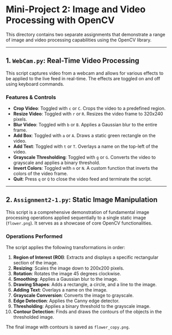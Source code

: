 # Mini-Project 2: Image and Video Processing with OpenCV

This directory contains two separate assignments that demonstrate a range of image and video processing capabilities using the OpenCV library.

---

## 1. `WebCam.py`: Real-Time Video Processing

This script captures video from a webcam and allows for various effects to be applied to the live feed in real-time. The effects are toggled on and off using keyboard commands.

### Features & Controls
- **Crop Video**: Toggled with `c` or `C`. Crops the video to a predefined region.
- **Resize Video**: Toggled with `r` or `R`. Resizes the video frame to 320x240 pixels.
- **Blur Video**: Toggled with `b` or `B`. Applies a Gaussian blur to the entire frame.
- **Add Box**: Toggled with `a` or `A`. Draws a static green rectangle on the video.
- **Add Text**: Toggled with `t` or `T`. Overlays a name on the top-left of the video.
- **Grayscale Thresholding**: Toggled with `g` or `G`. Converts the video to grayscale and applies a binary threshold.
- **Invert Colors**: Toggled with `n` or `N`. A custom function that inverts the colors of the video frame.
- **Quit**: Press `q` or `Q` to close the video feed and terminate the script.

---

## 2. `Assignment2-1.py`: Static Image Manipulation

This script is a comprehensive demonstration of fundamental image processing operations applied sequentially to a single static image (`flower.png`). It serves as a showcase of core OpenCV functionalities.

### Operations Performed
The script applies the following transformations in order:
1.  **Region of Interest (ROI)**: Extracts and displays a specific rectangular section of the image.
2.  **Resizing**: Scales the image down to 200x200 pixels.
3.  **Rotation**: Rotates the image 45 degrees clockwise.
4.  **Smoothing**: Applies a Gaussian blur to the image.
5.  **Drawing Shapes**: Adds a rectangle, a circle, and a line to the image.
6.  **Adding Text**: Overlays a name on the image.
7.  **Grayscale Conversion**: Converts the image to grayscale.
8.  **Edge Detection**: Applies the Canny edge detector.
9.  **Thresholding**: Applies a binary threshold to the grayscale image.
10. **Contour Detection**: Finds and draws the contours of the objects in the thresholded image.

The final image with contours is saved as `flower_copy.png`.
